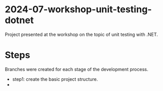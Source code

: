 # 2024-07-workshop-unit-testing-dotnet
Project presented at the workshop on the topic of unit testing with .NET.

# Steps

Branches were created for each stage of the development process.

- step1: create the basic project structure.
- 